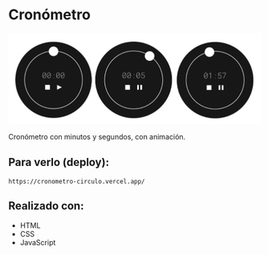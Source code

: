 # Cronómetro
<p align="center">
  <img src="./los3cronometros.jpg" width=1381 >
</p>
Cronómetro con minutos y segundos, con animación. 

## Para verlo (deploy):

    https://cronometro-circulo.vercel.app/

## Realizado con:
- HTML
- CSS
- JavaScript

